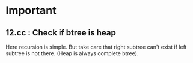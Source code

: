 # Important

## 12.cc : Check if btree is heap

Here recursion is simple. But take care that right subtree can't exist if
left subtree is not there. (Heap is always complete btree).
